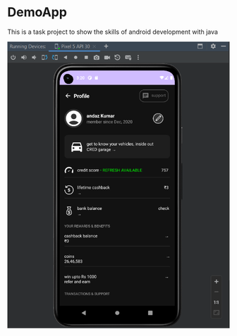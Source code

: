 # DemoApp
This is a task project to show the skills of android development with java

![image alt](https://github.com/rishu0214/DemoApp/blob/a7da78d88713e345588c7bf8724cc3b173316c7d/d_pr1.png)
